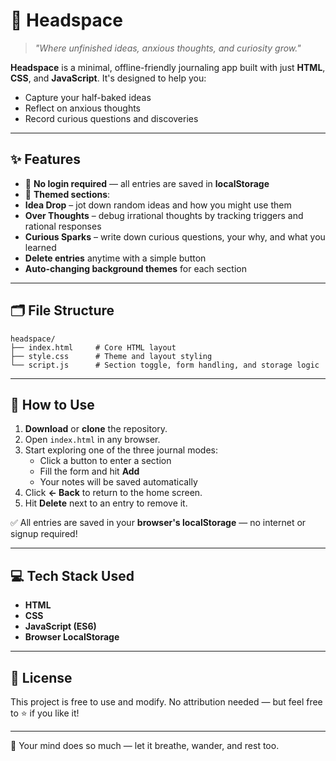
# 🧠 **Headspace**

> _"Where unfinished ideas, anxious thoughts, and curiosity grow."_

**Headspace** is a minimal, offline-friendly journaling app built with just **HTML**, **CSS**, and **JavaScript**. It's designed to help you:
- Capture your half-baked ideas 
- Reflect on anxious thoughts 
- Record curious questions and discoveries 

---

## ✨ **Features**

- 🔄 **No login required** — all entries are saved in **localStorage**
- 🎨 **Themed sections**:
-  **Idea Drop** – jot down random ideas and how you might use them
-  **Over Thoughts** – debug irrational thoughts by tracking triggers and rational responses
-  **Curious Sparks** – write down curious questions, your why, and what you learned
-  **Delete entries** anytime with a simple button
-  **Auto-changing background themes** for each section

---

## 🗂️ **File Structure**

```
headspace/
├── index.html     # Core HTML layout
├── style.css      # Theme and layout styling
└── script.js      # Section toggle, form handling, and storage logic
```

---

## 🚀 **How to Use**

1. **Download** or **clone** the repository.
2. Open `index.html` in any browser.
3. Start exploring one of the three journal modes:
   - Click a button to enter a section
   - Fill the form and hit **Add**
   - Your notes will be saved automatically
4. Click **← Back** to return to the home screen.
5. Hit **Delete** next to an entry to remove it.

✅ All entries are saved in your **browser's localStorage** — no internet or signup required!

---

## 💻 **Tech Stack Used**

- **HTML**
- **CSS**
- **JavaScript (ES6)**
- **Browser LocalStorage**

---

## 📎 License

This project is free to use and modify. No attribution needed — but feel free to ⭐ if you like it!

---
🌿 Your mind does so much — let it breathe, wander, and rest too.

